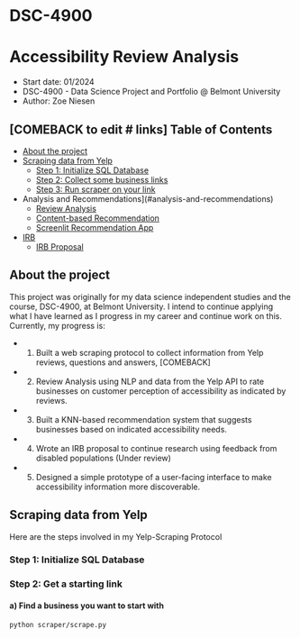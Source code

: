 # DSC-4900
# Accessibility Review Analysis
  - Start date: 01/2024
  - DSC-4900 - Data Science Project and Portfolio @ Belmont University
  - Author: Zoe Niesen

[COMEBACK to edit # links]
Table of Contents
---
   * [About the project](#about-the-project)
   * [Scraping data from Yelp](#scraping-data-from-yelp)
      * [Step 1: Initialize SQL Database](#step-1-initialize-sql-database)
      * [Step 2: Collect some business links](#step-2-collect-some-business-links) 
      * [Step 3: Run scraper on your link](#step-3-run-scraper-on-your-link)
   * Analysis and Recommendations](#analysis-and-recommendations)
      * [Review Analysis](#review-analysis)
      * [Content-based Recommendation](#content-based-recommendation)
      * [Screenlit Recommendation App](#screenlit-recommendation-app)
   * [IRB](#irb)
      * [IRB Proposal](#irb-proposal)


## About the project
This project was originally for my data science independent studies and the course, DSC-4900, at Belmont University. I intend to continue applying what I have learned as I progress in my career and continue work on this. Currently, my progress is:
 - 1. Built a web scraping protocol to collect information from Yelp reviews, questions and answers, [COMEBACK]
 - 2. Review Analysis using NLP and data from the Yelp API to rate businesses on customer perception of accessibility as indicated by reviews.
 - 3. Built a KNN-based recommendation system that suggests businesses based on indicated accessibility needs.
 - 4. Wrote an IRB proposal to continue research using feedback from disabled populations (Under review)
 - 5. Designed a simple prototype of a user-facing interface to make accessibility information more discoverable.

 
## Scraping data from Yelp
Here are the steps involved in my Yelp-Scraping Protocol

### Step 1: Initialize SQL Database

### Step 2: Get a starting link

#### a) Find a business you want to start with 
```
python scraper/scrape.py
```
